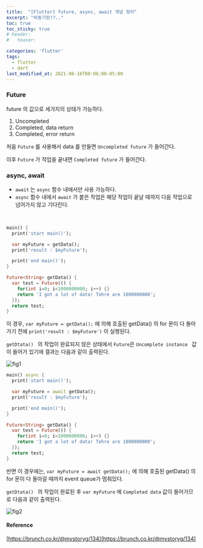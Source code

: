 ```yaml
---
title:  "[Flutter] future, async, await 개념 정리"
excerpt: "비동기란!?.."
toc: true
toc_sticky: true
# header:
#   teaser:

categories: 'flutter'
tags:
  - flutter
  - dart
last_modified_at: 2021-08-16T08:06:00-05:00
---
```


### Future

future 의 값으로 세가지의 상태가 가능하다.

1. Uncompleted
2. Completed, data return
3. Completed, error return



처음 `Future` 를 사용해서 data 를 만들면 `Uncompleted future` 가 들어간다.

이후 `Future` 가 작업을 끝내면 `Completed future` 가 들어간다.



### async, await

- `await` 는 `async` 함수 내에서만 사용 가능하다.
- `async` 함수 내에서 `await` 가 붙은 작업은 해당 작업이 끝날 때까지 다음 작업으로 넘어가지 않고 기다린다.

<br/>

```dart
main() {
  print('start main()');

  var myFuture = getData();
  print('result : $myFuture');

  print('end main()');
}

Future<String> getData() {
  var test = Future(() {
    for(int i=0; i<1000000000; i++) {}
    return 'I got a lot of data! Tehre are 1000000000';
  });
  return test; 
}
```

이 경우, `var myFuture = getData();` 에 의해 호출된 getData() 의 for 문이 다 돌아가기 전에 `print('result : $myFuture')` 이 실행된다.

`getDtata() ` 의 작업이 완료되지 않은 상태에서 `Future`은 `Uncomplete instance ` 값이 들어가 있기에 결과는 다음과 같이 출력된다.

![fig1](https://user-images.githubusercontent.com/56385667/129482763-94447960-5e0b-4d58-af4b-beed9046f984.png)

```dart
main() async {
  print('start main()');

  var myFuture = await getData();
  print('result : $myFuture');

  print('end main()');
}

Future<String> getData() {
  var test = Future(() {
    for(int i=0; i<1000000000; i++) {}
    return 'I got a lot of data! Tehre are 1000000000';
  });
  return test; 
}
```



반면 이 경우에는, `var myFuture = await getData();` 에 의해 호출된 getData() 의 for 문이 다 돌아갈 때까지 event queue가 멈춰있다.

`getDtata() ` 의 작업이 완료된 후 `var myFuture` 에 `Completed data` 값이 들어가므로 다음과 같이 출력된다.

![fig2](https://user-images.githubusercontent.com/56385667/129482797-ff015288-7c3d-455c-98c3-1069da7183e8.png)


#### Reference
[https://brunch.co.kr/@mystoryg/134](https://brunch.co.kr/@mystoryg/134)

